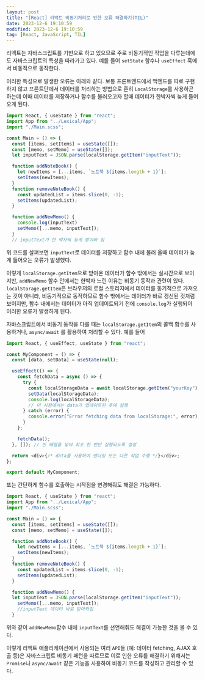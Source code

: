 ```yaml
---
layout: post
title: "[React] 리액트 비동기처리로 인한 오류 해결하기(TIL)"
date: 2023-12-6 19:10:59
modified: 2023-12-6 19:10:59
tag: [React, JavaScript, TIL]
---
```


리액트는 자바스크립트를 기반으로 하고 있으므로 주로 비동기적인 작업을 다루는데에도 자바스크립트의 특성을 따라가고 있다.
예를 들어 `setState` 함수나 `useEffect` 훅에서 비동적으로 동작한다.

이러한 특성으로 발생한 오류는 아래와 같다.
보통 프론트엔드에서 백엔드를 따로 구현하지 않고 프론트단에서 데이터를 처리하는 방법으로 흔히 `LocalStorage`를 사용하곤 하는데
이때 데이터를 저장하거나 함수를 불러오고자 할때 데이터가 한박자씩 늦게 들어오게 된다.

```javascript
import React, { useState } from "react";
import App from "../Lexical/App";
import "./Main.scss";

const Main = () => {
  const [items, setItems] = useState([]);
  const [memo, setMemo] = useState([]);
  let inputText = JSON.parse(localStorage.getItem("inputText"));

  function addNoteBook() {
    let newItems = [...items, `노트북 ${items.length + 1}`];
    setItems(newItems);
  }
  function removeNoteBook() {
    const updatedList = items.slice(0, -1);
    setItems(updatedList);
  }

  function addNewMemo() {
    console.log(inputText)
    setMemo([...memo, inputText]);
  }
  // inputText가 한 박자씩 늦게 받아와 짐
```

위 코드를 살펴보면 `inputText`로 데이터를 저장하고 함수 내에 불러 올때 데이터가 늦게 들어오는 오류가 발생했다.

이렇게 `localStorage.getItem`으로 받아온 데이터가 함수 밖에서는 실시간으로 보이지만, `addNewMemo` 함수 안에서는 한박자 느린 이유는 비동기 동작과 관련이 있다.
`localStorage.getItem`은 브라우저의 로컬 스토리지에서 데이터를 동기적으로 가져오는 것이 아니라, 비동기적으로 동작하므로 함수 밖에서는 데이터가 바로 갱신된 것처럼 보이지만, 함수 내에서는 데이터가 아직 업데이트되기 전에 `console.log`가 실행되어 이러한 오류가 발생하게 된다.

자바스크립트에서 비동기 동작을 다룰 때는 `localStorage.getItem`의 콜백 함수를 사용하거나, `async/await` 를 활용하여 처리할 수 있다. 예를 들어

```javascript
import React, { useEffect, useState } from "react";

const MyComponent = () => {
  const [data, setData] = useState(null);

  useEffect(() => {
    const fetchData = async () => {
      try {
        const localStorageData = await localStorage.getItem("yourKey");
        setData(localStorageData);
        console.log(localStorageData);
        // 이 시점에서는 data가 업데이트된 후에 실행
      } catch (error) {
        console.error("Error fetching data from localStorage:", error);
      }
    };

    fetchData();
  }, []); // 빈 배열을 넣어 최초 한 번만 실행되도록 설정

  return <div>{/* data를 사용하여 렌더링 또는 다른 작업 수행 */}</div>;
};

export default MyComponent;
```

또는 간단하게 함수를 호출하는 시작점을 변경해줘도 해결은 가능하다.

```javascript
import React, { useState } from "react";
import App from "../Lexical/App";
import "./Main.scss";

const Main = () => {
  const [items, setItems] = useState([]);
  const [memo, setMemo] = useState([]);

  function addNoteBook() {
    let newItems = [...items, `노트북 ${items.length + 1}`];
    setItems(newItems);
  }
  function removeNoteBook() {
    const updatedList = items.slice(0, -1);
    setItems(updatedList);
  }

  function addNewMemo() {
  let inputText = JSON.parse(localStorage.getItem("inputText"));
    setMemo([...memo, inputText]);
    //inputText 데이터 바로 받아와짐
  }
```

위와 같이 `addNewMemo`함수 내에 `inputText`를 선언해줘도 해결이 가능한 것을 볼 수 있다.

이렇게 리액트 애플리케이션에서 사용되는 여러 `API`들 (예: 데이터 fetching, AJAX 호출 등)은 자바스크립트 비동기 패턴을 따르므로 이로 인한 오류를 해결하기 위해서는
`Promise`나 `async/await` 같은 기능을 사용하여 비동기 코드를 작성하고 관리할 수 있다.
